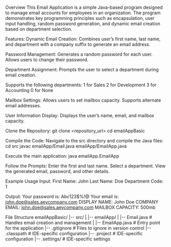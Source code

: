 Overview
This Email Application is a simple Java-based program designed to manage email accounts for employees in an organization. The program demonstrates key programming principles such as encapsulation, user input handling, random password generation, and dynamic email creation based on department selection.

Features:
Dynamic Email Creation:
Combines user’s first name, last name, and department with a company suffix to generate an email address.

Password Management:
Generates a random password for each user.
Allows users to change their password.

Department Assignment:
Prompts the user to select a department during email creation.

Supports the following departments:
1 for Sales
2 for Development
3 for Accounting
0 for None

Mailbox Settings:
Allows users to set mailbox capacity.
Supports alternate email addresses.

User Information Display:
Displays the user’s name, email, and mailbox capacity.

Clone the Repository:
git clone <repository_url>
cd emailAppBasic

Compile the Code:
Navigate to the src directory and compile the Java files:
cd src
javac emailApp/Email.java emailApp/EmailApp.java

Execute the main application:
java emailApp.EmailApp

Follow the Prompts:
Enter the first and last name.
Select a department.
View the generated email, password, and other details.

Example Usage
Input:
First Name: John
Last Name: Doe
Department Code: 1

Output:
Your password is: Abc123$%!@
Your email is: john.doe@sales.aeycompany.com
DISPLAY NAME: John Doe
COMPANY EMAIL: john.doe@sales.aeycompany.com
MAILBOX CAPACITY: 500mb

File Structure
emailAppBasic/
|-- src/
|   |-- emailApp/
|       |-- Email.java       # Handles email creation and management
|       |-- EmailApp.java    # Entry point for the application
|-- .gitignore                # Files to ignore in version control
|-- .classpath                # IDE-specific configuration
|-- .project                  # IDE-specific configuration
|-- .settings/                # IDE-specific settings

